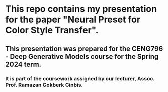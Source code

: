 # This repo contains my presentation for the paper "Neural Preset for ​Color Style Transfer".

## This presentation was prepared for the CENG796 - Deep Generative Models course for the Spring 2024 term.​

### It is part of the coursework assigned by our lecturer, Assoc. Prof. Ramazan Gokberk Cinbis.